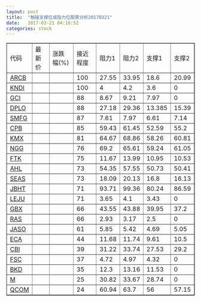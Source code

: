 ```yaml
---
layout: post
title:  "触碰支撑位或阻力位股票分析20170321"
date:   2017-03-21 04:16:52
categories: stock
---
```

<script type="text/javascript">
var stockList = []
stockList.push('gb_arcb');
stockList.push('gb_kndi');
stockList.push('gb_gci');
stockList.push('gb_dplo');
stockList.push('gb_smfg');
stockList.push('gb_cpb');
stockList.push('gb_kmx');
stockList.push('gb_ngg');
stockList.push('gb_ftk');
stockList.push('gb_ahl');
stockList.push('gb_seas');
stockList.push('gb_jbht');
stockList.push('gb_leju');
stockList.push('gb_gbx');
stockList.push('gb_ras');
stockList.push('gb_jaso');
stockList.push('gb_eca');
stockList.push('gb_cbi');
stockList.push('gb_fsc');
stockList.push('gb_bkd');
stockList.push('gb_m');
stockList.push('gb_qcom');
</script>
<table border="1">
 <tr>
 <td>代码</td>
 <td>最新价</td>
 <td>涨跌幅(%)</td>
 <td>接近程度</td>
 <td>阻力1</td>
 <td>阻力2</td>
 <td>支撑1</td>
 <td>支撑2</td>
</tr>
  <tr id="arcb" class="red">
  <td><a href="http://stock.finance.sina.com.cn/usstock/quotes/ARCB.html" target="_blank">ARCB</a></td><td></td><td></td><td>100</td><td>27.55</td><td>33.95</td><td>18.6</td><td>20.99</td></tr>
  <tr id="kndi" class="green">
  <td><a href="http://stock.finance.sina.com.cn/usstock/quotes/KNDI.html" target="_blank">KNDI</a></td><td></td><td></td><td>100</td><td>4</td><td>4.2</td><td>3.6</td><td>0</td></tr>
  <tr id="gci" class="green">
  <td><a href="http://stock.finance.sina.com.cn/usstock/quotes/GCI.html" target="_blank">GCI</a></td><td></td><td></td><td>88</td><td>8.67</td><td>9.21</td><td>7.97</td><td>0</td></tr>
  <tr id="dplo" class="green">
  <td><a href="http://stock.finance.sina.com.cn/usstock/quotes/DPLO.html" target="_blank">DPLO</a></td><td></td><td></td><td>88</td><td>27.18</td><td>29.36</td><td>13.385</td><td>15.39</td></tr>
  <tr id="smfg" class="red">
  <td><a href="http://stock.finance.sina.com.cn/usstock/quotes/SMFG.html" target="_blank">SMFG</a></td><td></td><td></td><td>87</td><td>7.61</td><td>7.97</td><td>6.61</td><td>7.14</td></tr>
  <tr id="cpb" class="red">
  <td><a href="http://stock.finance.sina.com.cn/usstock/quotes/CPB.html" target="_blank">CPB</a></td><td></td><td></td><td>85</td><td>59.43</td><td>61.45</td><td>52.59</td><td>55.2</td></tr>
  <tr id="kmx" class="green">
  <td><a href="http://stock.finance.sina.com.cn/usstock/quotes/KMX.html" target="_blank">KMX</a></td><td></td><td></td><td>81</td><td>64.67</td><td>68.86</td><td>58.26</td><td>60.81</td></tr>
  <tr id="ngg" class="green">
  <td><a href="http://stock.finance.sina.com.cn/usstock/quotes/NGG.html" target="_blank">NGG</a></td><td></td><td></td><td>76</td><td>69.2</td><td>65.61</td><td>59.24</td><td>61.05</td></tr>
  <tr id="ftk" class="red">
  <td><a href="http://stock.finance.sina.com.cn/usstock/quotes/FTK.html" target="_blank">FTK</a></td><td></td><td></td><td>75</td><td>11.67</td><td>13.99</td><td>10.95</td><td>10.53</td></tr>
  <tr id="ahl" class="red">
  <td><a href="http://stock.finance.sina.com.cn/usstock/quotes/AHL.html" target="_blank">AHL</a></td><td></td><td></td><td>73</td><td>54.35</td><td>57.55</td><td>50.73</td><td>50.41</td></tr>
  <tr id="seas" class="red">
  <td><a href="http://stock.finance.sina.com.cn/usstock/quotes/SEAS.html" target="_blank">SEAS</a></td><td></td><td></td><td>73</td><td>18.09</td><td>20.13</td><td>16.8</td><td>16.13</td></tr>
  <tr id="jbht" class="red">
  <td><a href="http://stock.finance.sina.com.cn/usstock/quotes/JBHT.html" target="_blank">JBHT</a></td><td></td><td></td><td>71</td><td>93.71</td><td>99.36</td><td>80.24</td><td>86.59</td></tr>
  <tr id="leju" class="green">
  <td><a href="http://stock.finance.sina.com.cn/usstock/quotes/LEJU.html" target="_blank">LEJU</a></td><td></td><td></td><td>71</td><td>3.65</td><td>4.1</td><td>3.43</td><td>0</td></tr>
  <tr id="gbx" class="red">
  <td><a href="http://stock.finance.sina.com.cn/usstock/quotes/GBX.html" target="_blank">GBX</a></td><td></td><td></td><td>66</td><td>43.55</td><td>43.88</td><td>39.95</td><td>37.2</td></tr>
  <tr id="ras" class="red">
  <td><a href="http://stock.finance.sina.com.cn/usstock/quotes/RAS.html" target="_blank">RAS</a></td><td></td><td></td><td>66</td><td>2.93</td><td>3.17</td><td>2.5</td><td>0</td></tr>
  <tr id="jaso" class="green">
  <td><a href="http://stock.finance.sina.com.cn/usstock/quotes/JASO.html" target="_blank">JASO</a></td><td></td><td></td><td>61</td><td>5.85</td><td>5.42</td><td>4.69</td><td>5.05</td></tr>
  <tr id="eca" class="green">
  <td><a href="http://stock.finance.sina.com.cn/usstock/quotes/ECA.html" target="_blank">ECA</a></td><td></td><td></td><td>44</td><td>11.68</td><td>11.74</td><td>9.61</td><td>10.5</td></tr>
  <tr id="cbi" class="green">
  <td><a href="http://stock.finance.sina.com.cn/usstock/quotes/CBI.html" target="_blank">CBI</a></td><td></td><td></td><td>39</td><td>31.22</td><td>33.74</td><td>27.53</td><td>29.2</td></tr>
  <tr id="fsc" class="red">
  <td><a href="http://stock.finance.sina.com.cn/usstock/quotes/FSC.html" target="_blank">FSC</a></td><td></td><td></td><td>37</td><td>4.72</td><td>4.97</td><td>4.32</td><td>0</td></tr>
  <tr id="bkd" class="red">
  <td><a href="http://stock.finance.sina.com.cn/usstock/quotes/BKD.html" target="_blank">BKD</a></td><td></td><td></td><td>35</td><td>12.3</td><td>13.16</td><td>11.53</td><td>0</td></tr>
  <tr id="m" class="red">
  <td><a href="http://stock.finance.sina.com.cn/usstock/quotes/M.html" target="_blank">M</a></td><td></td><td></td><td>25</td><td>30.82</td><td>33.67</td><td>28.74</td><td>0</td></tr>
  <tr id="qcom" class="green">
  <td><a href="http://stock.finance.sina.com.cn/usstock/quotes/QCOM.html" target="_blank">QCOM</a></td><td></td><td></td><td>24</td><td>60.94</td><td>63.7</td><td>56</td><td>57.15</td></tr>
</table>
